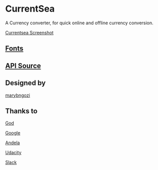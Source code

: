 CurrentSea
==========

A Currency converter, for quick online and offline currency conversion.

[Currentsea Screenshot](https://github.com/marybngozi/currentsea/blob/master/currentsea.png)

[Fonts](https://fonts.google.com/specimen/Galada)
-----

[API Source](https://www.currencyconverterapi.com)
-----------

Designed by
-----------

[marybngozi](https://twitter.com/marybngozi/)

Thanks to
---------

[God](https://www.biblegateway.com/)

[Google](https://www.google.com/)

[Andela](https://andela.com)

[Udacity](https://www.udacity.com/)

[Slack](https://slack.com/)


